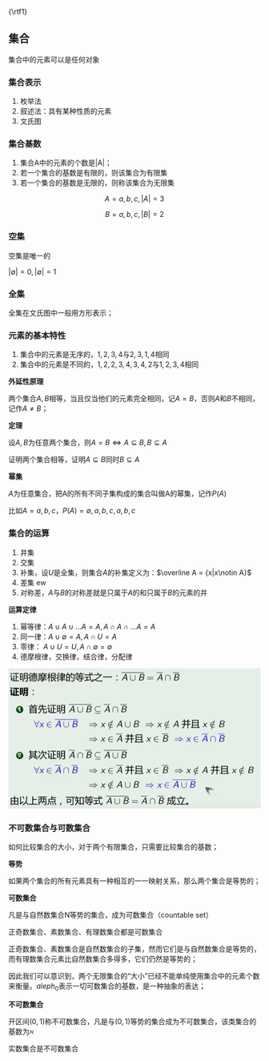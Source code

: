 {\rtf1}

## 集合

集合中的元素可以是任何对象

### 集合表示

1. 枚举法
2. 叙述法：具有某种性质的元素
3. 文氏图

### 集合基数

1. 集合A中的元素的个数是|A|；
2. 若一个集合的基数是有限的，则该集合为有限集
3. 若一个集合的基数是无限的，则称该集合为无限集

$$A = {a,b,c},|A| = 3$$

$$B = {a,{b,c}},|B| = 2$$

### 空集

空集是唯一的

$|\emptyset| = 0,|{\emptyset}| = 1$


### 全集

全集在文氏图中一般用方形表示；

### 元素的基本特性

1. 集合中的元素是无序的，${1,2,3,4}$与${2,3,1,4}$相同
2. 集合中的元素是不同的，${1,2,2,3,4,3,4,2}$与${1,2,3,4}$相同

**外延性原理**

两个集合$A,B$相等，当且仅当他们的元素完全相同，记$A=B$，否则$A$和$B$不相同，记作$A\neq B$；

**定理**

设$A,B$为任意两个集合，则$A=B\iff A\subseteq B,B\subseteq A$

证明两个集合相等，证明$A\subseteq B$同时$B\subseteq A$

**幂集**

$A$为任意集合，把A的所有不同子集构成的集合叫做A的幂集，记作$P(A)$

比如$A = {a,{b,c}}$，$P(A)={\emptyset, {a}, {b,c},{a,{b,c}}}$

### 集合的运算 

1. 并集
2. 交集
3. 补集，设$U$是全集，则集合$A$的补集定义为：$\overline A = {x|x\notin A}$
4. 差集
ew
5. 对称差，$A$与$B$的对称差就是只属于$A$的和只属于$B$的元素的并

**运算定律**

1. 幂等律：$A\cup A \cup ... A= A,A\cap A \cap ... A= A$
2. 同一律：$A\cup \emptyset = A ,A\cap U = A$
3. 零律： $A\cup U = U, A\cap \emptyset = \emptyset$
4. 德摩根律，交换律，结合律，分配律

<img src ="./images/德摩根律.png">


### 不可数集合与可数集合

如何比较集合的大小，对于两个有限集合，只需要比较集合的基数；

**等势**

如果两个集合的所有元素具有一种相互的一一映射关系，那么两个集合是等势的；

**可数集合**

凡是与自然数集合$\text{N}$等势的集合，成为可数集合（countable set）

正奇数集合、素数集合、有理数集合都是可数集合

正奇数集合、素数集合是自然数集合的子集，然而它们是与自然数集合是等势的，而有理数集合元素比自然数集合多得多，它们仍然是等势的；

因此我们可以意识到，两个无限集合的“大小”已经不能单纯使用集合中的元素个数来衡量。$aleph_0$表示一切可数集合的基数，是一种抽象的表达；

**不可数集合**

开区间$(0,1)$称不可数集合，凡是与$(0,1)$等势的集合成为不可数集合，该类集合的基数为$\aleph$

实数集合是不可数集合